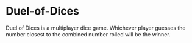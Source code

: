 # Duel-of-Dices
Duel of Dices is a multiplayer dice game. Whichever player guesses the number closest to the combined number rolled will be the winner.
